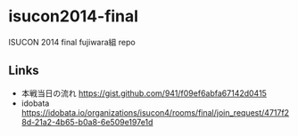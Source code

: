 isucon2014-final
================

ISUCON 2014 final fujiwara組 repo

## Links

- 本戦当日の流れ https://gist.github.com/941/f09ef6abfa67142d0415
- idobata https://idobata.io/organizations/isucon4/rooms/final/join_request/4717f28d-21a2-4b65-b0a8-6e509e197e1d
